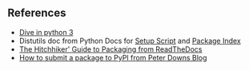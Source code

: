 ## References

- [Dive in python 3](http://www.diveintopython3.net/packaging.html)
- Distutils doc from Python Docs for [Setup Script](https://docs.python.org/3/distutils/setupscript.html#additional-meta-data) and [Package Index](https://docs.python.org/3.1/distutils/packageindex.html)
- [The Hitchhiker' Guide to Packaging from ReadTheDocs](http://the-hitchhikers-guide-to-packaging.readthedocs.io/en/latest/quickstart.html)
- [How to submit a package to PyPI from Peter Downs Blog](http://peterdowns.com/posts/first-time-with-pypi.html)

